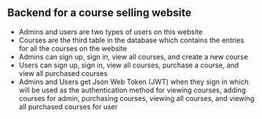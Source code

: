 ## Backend for a course selling website

- Admins and users are two types of users on this website
- Courses are the third table in the database which contains the entries for all the courses on the website
- Admins can sign up, sign in, view all courses, and create a new course
- Users can sign up, sign in, view all courses, purchase a course, and view all purchased courses
- Admins and Users get Json Web Token (JWT) when they sign in which will be used as the authentication method for viewing courses, adding courses for admin, purchasing courses, viewing all courses, and viewing all purchased courses for user
